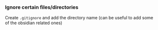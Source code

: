 
### Ignore certain files/directories

Create `.gitignore` and add the directory name (can be useful to add some of the obsidian related ones)